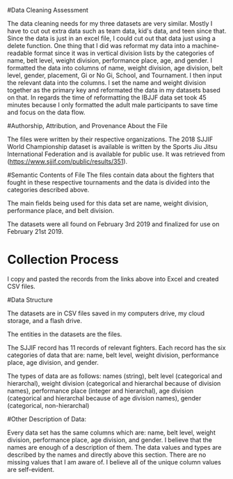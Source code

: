 #Data Cleaning Assessment

The data cleaning needs for my three datasets are very similar. Mostly I have to cut out extra data such as team data, kid's data, and teen since that. Since the data is just in an excel file, I could cut out that data just using a delete function. One thing that I did was reformat my data into a machine-readable format since it was in vertical division lists by the categories of name, belt level, weight division, performance place, age, and gender. I formatted the data into columns of name, weight division, age division, belt level, gender, placement, Gi or No Gi, School, and Tournament. I then input the relevant data into the columns. I set the name and weight division together as the primary key and reformated the data in my datasets based on that. In regards the time of reformatting the IBJJF data set took 45 minutes because I only formatted the adult male participants to save time and focus on the data flow.

#Authorship, Attribution, and Provenance About the File

The files were written by their respective organizations. The 2018 SJJIF World Championship dataset is available is written by the Sports Jiu Jitsu International Federation and is available for public use. It was retrieved from (https://www.sjjif.com/public/results/351). 

#Semantic Contents of File
The files contain data about the fighters that fought in these respective tournaments and the data is divided into the categories described above.

The main fields being used for this data set are name, weight division, performance place, and belt division.

The datasets were all found on February 3rd 2019 and finalized for use on February 21st 2019.

# Collection Process

I copy and pasted the records from the links above into Excel and created CSV files.

#Data Structure

The datasets are in CSV files saved in my computers drive, my cloud storage, and a flash drive.

The entities in the datasets are the files.

The SJJIF record has 11 records of relevant fighters. Each record has the six categories of data that are: name, belt level, weight division, performance place, age division, and gender.

The types of data are as follows: names (string), belt level (categorical and hierarchal), weight division (categorical and hierarchal because of division names), performance place (integer and hierarchal), age division (categorical and hierarchal because of age division names), gender (categorical, non-hierarchal)

#Other Description of Data:

Every data set has the same columns which are: name, belt level, weight division, performance place, age division, and gender. I believe that the names are enough of a description of them. The data values and types are described by the names and directly above this section. There are no missing values that I am aware of. I believe all of the unique column values are self-evident.
